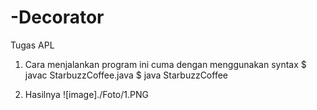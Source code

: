 # -Decorator
Tugas APL

1. Cara menjalankan program ini cuma dengan menggunakan syntax
  $ javac StarbuzzCoffee.java
  $ java StarbuzzCoffee

2. Hasilnya ![image]./Foto/1.PNG
